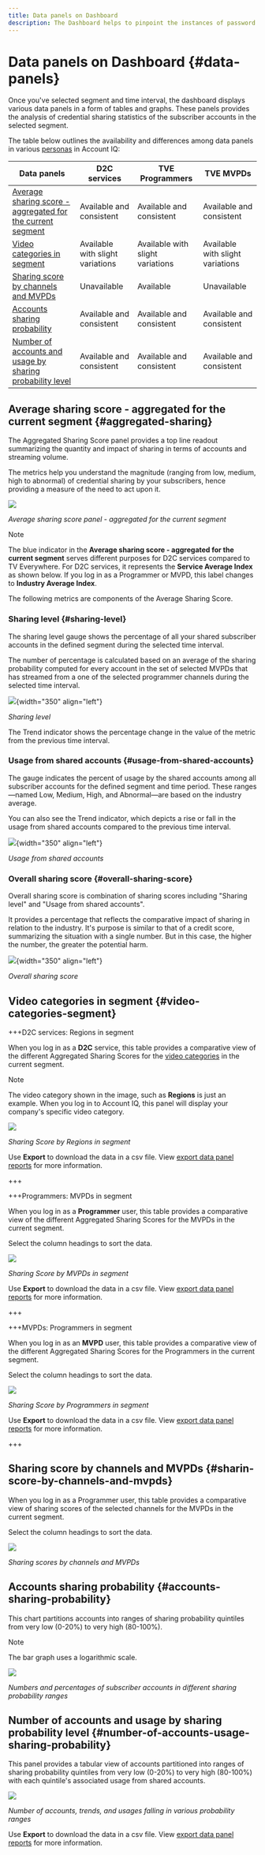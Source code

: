 ```yaml
---
title: Data panels on Dashboard
description: The Dashboard helps to pinpoint the instances of password sharing by analyzing a wide array of subscriber data.
---
```

# Data panels on Dashboard {#data-panels}

Once you've selected segment and time interval, the dashboard displays various data panels in a form of tables and graphs. These panels provides the analysis of credential sharing statistics of the subscriber accounts in the selected segment.

The table below outlines the availability and differences among data panels in various [personas](/help/accountiq/personas-aiq.md) in Account IQ: 

|Data panels|D2C services|TVE Programmers|TVE MVPDs|
|---|---|---|---|
|[Average sharing score - aggregated for the current segment](#aggregated-sharing)|Available and consistent|Available and consistent|Available and consistent|
|[Video categories in segment](#video-categories-segment)|Available with slight variations|Available with slight variations|Available with slight variations|
|[Sharing score by channels and MVPDs](#sharin-score-by-channels-and-mvpds)|Unavailable|Available|Unavailable|
|[Accounts sharing probability](#accounts-sharing-probability)|Available and consistent|Available and consistent|Available and consistent|
|[Number of accounts and usage by sharing probability level](#number-of-accounts-usage-sharing-probability)|Available and consistent|Available and consistent|Available and consistent|


## Average sharing score - aggregated for the current segment {#aggregated-sharing}

The Aggregated Sharing Score panel provides a top line readout summarizing the quantity and impact of sharing in terms of accounts and streaming volume.

The metrics help you understand the magnitude (ranging from low, medium, high to abnormal) of credential sharing by your subscribers, hence providing a measure of the need to act upon it.

![](assets/aggregate-sharing-score.png)


*Average sharing score panel - aggregated for the current segment*

>[!NOTE]
>
> The blue indicator in the **Average sharing score - aggregated for the current segment** serves different purposes for D2C services compared to TV Everywhere. For D2C services, it represents the **Service Average Index** as shown below. If you log in as a Programmer or MVPD, this label changes to **Industry Average Index**.  

The following metrics are components of the Average Sharing Score.

### Sharing level {#sharing-level}

The sharing level gauge shows the percentage of all your shared subscriber accounts in the defined segment during the selected time interval.  

The number of percentage is calculated based on an average of the sharing probability computed for every account in the set of selected MVPDs that has streamed from a one of the selected programmer channels during the selected time interval.

![](assets/sharing-level.png){width="350" align="left"}


*Sharing level*

The Trend indicator shows the percentage change in the value of the metric from the previous time interval.

### Usage from shared accounts {#usage-from-shared-accounts}

The gauge indicates the percent of usage by the shared accounts among all subscriber accounts for the defined segment and time period. These ranges—named Low, Medium, High, and Abnormal—are based on the industry average.

You can also see the Trend indicator, which depicts a rise or fall in the usage from shared accounts compared to the previous time interval.

![](assets/usage-4mshared-accounts.png){width="350" align="left"}


*Usage from shared accounts*

### Overall sharing score {#overall-sharing-score}

Overall sharing score is combination of sharing scores including "Sharing level" and "Usage from shared accounts".

It provides a percentage that reflects the comparative impact of sharing in relation to the industry. It's purpose is similar to that of a credit score, summarizing the situation with a single number. But in this case, the higher the number, the greater the potential harm.

![](assets/overall-sharing-score.png){width="350" align="left"}


*Overall sharing score*

## Video categories in segment {#video-categories-segment}

+++D2C services: Regions in segment

When you log in as a **D2C** service, this table provides a comparative view of the different Aggregated Sharing Scores for the [video categories](/help/accountiq/product-concepts.md#video-category-def) in the current segment.

>[!NOTE]
>
> The video category shown in the image, such as **Regions** is just an example. When you log in to Account IQ, this panel will display your company's specific video category.

![](assets/sharing-scores-by-regions-in-segment.png)

*Sharing Score by Regions in segment*

Use **Export** to download the data in a csv file. View [export data panel reports](/help/accountiq/export-reports.md) for more information.

+++

+++Programmers: MVPDs in segment

When you log in as a **Programmer** user, this table provides a comparative view of the different Aggregated Sharing Scores for the MVPDs in the current segment.

Select the column headings to sort the data.

![](assets/sharing-scores-by-mvpds-in-segment.png)

*Sharing Score by MVPDs in segment*

Use **Export** to download the data in a csv file. View [export data panel reports](/help/accountiq/export-reports.md) for more information.

+++

+++MVPDs: Programmers in segment

When you log in as an **MVPD** user, this table provides a comparative view of the different Aggregated Sharing Scores for the Programmers in the current segment.

Select the column headings to sort the data.

![](assets/sharing-scores-by-programmers-in-segment.png)

*Sharing Score by Programmers in segment*

Use **Export** to download the data in a csv file. View [export data panel reports](/help/accountiq/export-reports.md) for more information.

+++

## Sharing score by channels and MVPDs  {#sharin-score-by-channels-and-mvpds}

When you log in as a Programmer user, this table provides a comparative view of sharing scores of the selected channels for the MVPDs in the current segment.

Select the column headings to sort the data.

![](assets/sharing-scores-by-channels-mvpds.png)


*Sharing scores by channels and MVPDs*

## Accounts sharing probability {#accounts-sharing-probability}

This chart partitions accounts into ranges of sharing probability quintiles from very low (0-20%) to very high (80-100%).

>[!NOTE]
>
>The bar graph uses a logarithmic scale.


![](assets/dashboard-ac-sharing-prob.png)


*Numbers and percentages of subscriber accounts in different sharing probability ranges*


## Number of accounts and usage by sharing probability level {#number-of-accounts-usage-sharing-probability}

This panel provides a tabular view of  accounts partitioned into ranges of sharing probability quintiles from very low (0-20%) to very high (80-100%) with each quintile's associated usage from shared accounts.

![](assets/no-acc-usage-prob-level.png)


*Number of accounts, trends, and usages falling in various probability ranges*

Use **Export** to download the data in a csv file. View [export data panel reports](/help/accountiq/export-reports.md) for more information.
